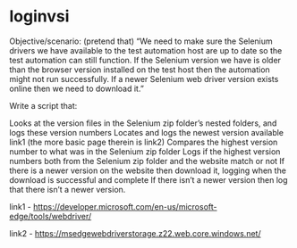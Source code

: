# loginvsi

Objective/scenario: (pretend that) “We need to make sure the Selenium drivers we have available to the test automation host are up to date so the test automation can still function.
If the Selenium version we have is older than the browser version installed on the test host then the automation might not run successfully.
If a newer Selenium web driver version exists online then we need to download it.”

Write a script that:

Looks at the version files in the Selenium zip folder’s nested folders, and logs these version numbers
Locates and logs the newest version available link1 (the more basic page therein is link2)
Compares the highest version number to what was in the Selenium zip folder
Logs if the highest version numbers both from the Selenium zip folder and the website match or not
If there is a newer version on the  website then download it, logging when the download is successful and complete
If there isn’t a newer version then log that there isn’t a newer version.


link1 - https://developer.microsoft.com/en-us/microsoft-edge/tools/webdriver/

link2 - https://msedgewebdriverstorage.z22.web.core.windows.net/